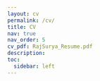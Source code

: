 ```yaml
---
layout: cv
permalink: /cv/
title: CV
nav: true
nav_order: 5
cv_pdf: RajSurya_Resume.pdf
description:
toc:
  sidebar: left
---
```


